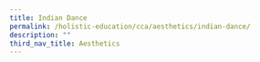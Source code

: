 ```yaml
---
title: Indian Dance
permalink: /holistic-education/cca/aesthetics/indian-dance/
description: ""
third_nav_title: Aesthetics
---
```

